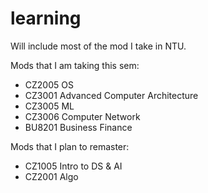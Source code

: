 # learning

Will include most of the mod I take in NTU.

Mods that I am taking this sem:
- CZ2005 OS
- CZ3001 Advanced Computer Architecture
- CZ3005 ML
- CZ3006 Computer Network
- BU8201 Business Finance

Mods that I plan to remaster:
- CZ1005 Intro to DS & AI
- CZ2001 Algo
